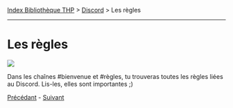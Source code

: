 [Index Bibliothèque THP](https://github.com/TheHackingProject/bibliotheque-THP) > [Discord](https://github.com/TheHackingProject/bibliotheque-THP/blob/master/sommaires/tuto_discord.md) > Les règles

___

# Les règles

![](https://i.imgur.com/9FfTOoG.png)

Dans les chaînes #bienvenue et #règles, tu trouveras toutes les règles liées au Discord. Lis-les, elles sont importantes ;)


[Précédant](https://github.com/TheHackingProject/bibliotheque-THP/blob/master/tuto_discord/la_barre_laterale.md) - [Suivant](https://github.com/TheHackingProject/bibliotheque-THP/blob/master/tuto_discord/les_chaines.md)